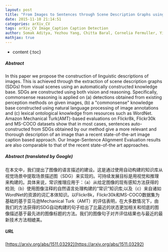 ```yaml
---
layout: post
title: "From Images to Sentences through Scene Description Graphs using Commonsense Reasoning and Knowledge"
date: 2015-11-10 21:14:51
categories: arXiv_CV
tags: arXiv_CV Image_Caption Caption Detection
author: Somak Aditya, Yezhou Yang, Chitta Baral, Cornelia Fermuller, Yiannis Aloimonos
mathjax: true
---
```


* content
{:toc}

##### Abstract
In this paper we propose the construction of linguistic descriptions of images. This is achieved through the extraction of scene description graphs (SDGs) from visual scenes using an automatically constructed knowledge base. SDGs are constructed using both vision and reasoning. Specifically, commonsense reasoning is applied on (a) detections obtained from existing perception methods on given images, (b) a "commonsense" knowledge base constructed using natural language processing of image annotations and (c) lexical ontological knowledge from resources such as WordNet. Amazon Mechanical Turk(AMT)-based evaluations on Flickr8k, Flickr30k and MS-COCO datasets show that in most cases, sentences auto-constructed from SDGs obtained by our method give a more relevant and thorough description of an image than a recent state-of-the-art image caption based approach. Our Image-Sentence Alignment Evaluation results are also comparable to that of the recent state-of-the art approaches.

##### Abstract (translated by Google)
在本文中，我们提出了图像的语言描述的建设。这是通过使用自动构建的知识库从视觉场景中提取场景描述图（SDG）来实现的。可持续发展目标是用视觉和推理来构建的。具体来说，常识推理应用于：（a）从给定图像的现有感知方法获得的检测;（b）使用图像注释的自然语言处理构建的“常识”知识库;以及（c）来自诸如WordNet的资源的词汇本体知识。以Flickr8k，Flickr30k和MS-COCO数据集为基础的基于亚马逊Mechanical Turk（AMT）的评估表明，在大多数情况下，由我们的方法获得的SDG自动构建的句子给出了比最近的状态更加相关和彻底的图像描述基于最先进的图像标题的方法。我们的图像句子对齐评估结果也与最近的最新技术方法相媲美。

##### URL
[https://arxiv.org/abs/1511.03292](https://arxiv.org/abs/1511.03292)

